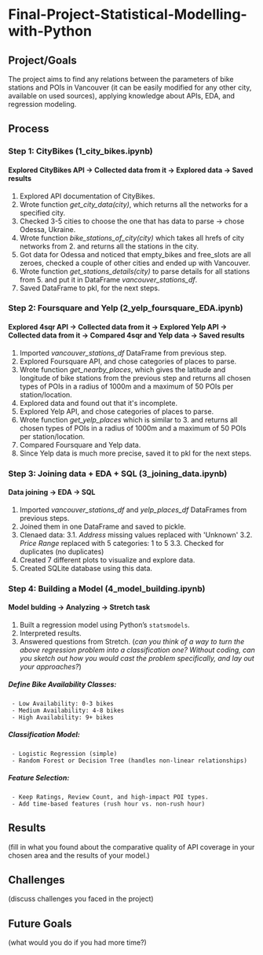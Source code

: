 # Final-Project-Statistical-Modelling-with-Python

## Project/Goals
The project aims to find any relations between the parameters of bike stations and POIs in Vancouver (it can be easily modified for any other city, available on used sources), applying knowledge about APIs, EDA, and regression modeling. 

## Process
### Step 1: CityBikes (1_city_bikes.ipynb)
#### Explored CityBikes API -> Collected data from it -> Explored data -> Saved results

1. Explored API documentation of CityBikes.
2. Wrote function _get_city_data(city)_, which returns all the networks for a specified city.
3. Checked 3-5 cities to choose the one that has data to parse -> chose Odessa, Ukraine.
4. Wrote function _bike_stations_of_city(city)_ which takes all hrefs of city networks from 2. and returns all the stations in the city.
5. Got data for Odessa and noticed that empty_bikes and free_slots are all zeroes, checked a couple of other cities and ended up with Vancouver.
6. Wrote function _get_stations_details(city)_ to parse details for all stations from 5. and put it in DataFrame _vancouver_stations_df_.
7. Saved DataFrame to pkl, for the next steps.

### Step 2: Foursquare and Yelp (2_yelp_foursquare_EDA.ipynb)
#### Explored 4sqr API -> Collected data from it -> Explored Yelp API -> Collected data from it -> Compared 4sqr and Yelp data -> Saved results

1. Imported _vancouver_stations_df_ DataFrame from previous step.
2. Explored Foursquare API, and chose categories of places to parse.
3. Wrote function _get_nearby_places_, which gives the latitude and longitude of bike stations from the previous step and returns all chosen types of POIs in a radius of 1000m and a maximum of 50 POIs per station/location.
4. Explored data and found out that it's incomplete.
5. Explored Yelp API, and chose categories of places to parse.
6. Wrote function _get_yelp_places_ which is similar to 3. and returns all chosen types of POIs in a radius of 1000m and a maximum of 50 POIs per station/location.
7. Compared Foursquare and Yelp data.
8. Since Yelp data is much more precise, saved it to pkl for the next steps.


### Step 3: Joining data + EDA + SQL (3_joining_data.ipynb)
#### Data joining -> EDA -> SQL

1. Imported _vancouver_stations_df_ and _yelp_places_df_ DataFrames from previous steps.
2. Joined them in one DataFrame and saved to pickle.
3. Clenaed data:
     3.1. _Address_ missing values replaced with 'Unknown'
     3.2. _Price Range_ replaced with 5 categories: 1 to 5
     3.3. Checked for duplicates (no duplicates)
5. Created 7 different plots to visualize and explore data.
6. Created SQLite database using this data.


### Step 4: Building a Model (4_model_building.ipynb)
#### Model bulding -> Analyzing -> Stretch task

1. Built a regression model using Python’s `statsmodels`.
2. Interpreted results.
3. Answered questions from Stretch. (_can you think of a way to turn the above regression problem into a classification one? Without coding, can you sketch out how you would cast the problem specifically, and lay out your approaches?_)


 ##### Define Bike Availability Classes:

     - Low Availability: 0-3 bikes
     - Medium Availability: 4-8 bikes
     - High Availability: 9+ bikes

##### Classification Model:
 
     - Logistic Regression (simple)
     - Random Forest or Decision Tree (handles non-linear relationships)

##### Feature Selection:
 
     - Keep Ratings, Review Count, and high-impact POI types.
     - Add time-based features (rush hour vs. non-rush hour)



## Results
(fill in what you found about the comparative quality of API coverage in your chosen area and the results of your model.)

## Challenges 
(discuss challenges you faced in the project)

## Future Goals
(what would you do if you had more time?)

